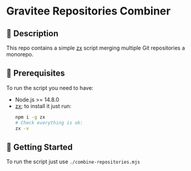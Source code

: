 # Gravitee Repositories Combiner

## 📝 Description 

This repo contains a simple [zx](https://github.com/google/zx) script merging multiple Git repositories a monorepo.

## 👮 Prerequisites

To run the script you need to have: 
  - Node.js >= 14.8.0
  - [zx](https://github.com/google/zx); to install it just run:
    ```bash
    npm i -g zx
    # Check everything is ok:
    zx -v
    ```

## 🏁 Getting Started

To run the script just use `./combine-repositories.mjs`